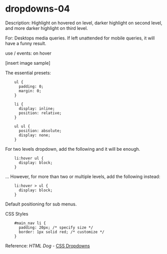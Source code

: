 # dropdowns-04

Description: Highlight on hovered on level, darker highlight on second level, and more darker highlight on third level.

For: Desktops media queries. If left unattended for mobile queries, it will have a funny result.

use / events: on hover

[insert image sample]

The essential presets:

        ul {
          padding: 0;
          margin: 0;
        }

        li {
          display: inline;
          position: relative;
        }

        ul ul {
          position: absolute;
          display: none;
        }

For two levels dropdown, add the following and it will be enough.

        li:hover ul {
          display: block;
        }

... However, for more than two or multiple levels, add the following instead:

        li:hover > ul {
          display: block;
        }

Default positioning for sub menus.

CSS Styles

        #main_nav li {
          padding: 20px; /* specify size */
          border: 1px solid red; /* customize */
        }

Reference: _HTML Dog_ - [CSS Dropdowns](https://htmldog.com/examples/dropdowns3/)
